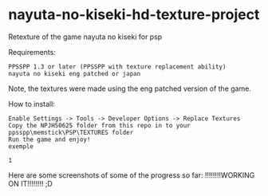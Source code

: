 # nayuta-no-kiseki-hd-texture-project
Retexture of the game nayuta no kiseki for psp

Requirements:

    PPSSPP 1.3 or later (PPSSPP with texture replacement ability)
	nayuta no kiseki eng patched or japan
	
Note, the textures were made using the eng patched version of the game.

How to install:

    Enable Settings -> Tools -> Developer Options -> Replace Textures
    Copy the NPJH50625 folder from this repo in to your ppsspp\memstick\PSP\TEXTURES folder
    Run the game and enjoy!
	exemple
	
	1

	
Here are some screenshots of some of the progress so far: !!!!!!!!WORKING ON IT!!!!!!!! ;D